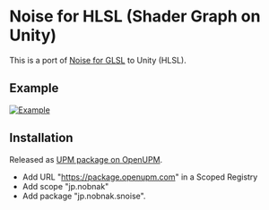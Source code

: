 # Noise for HLSL (Shader Graph on Unity)

This is a port of [Noise for GLSL](https://github.com/stegu/webgl-noise/) to Unity (HLSL).

## Example
[![Example](http://img.youtube.com/vi/H1YNj7giQVI/mqdefault.jpg)](https://youtube.com/shorts/H1YNj7giQVI)

## Installation
Released as [UPM package on OpenUPM](https://openupm.com/packages/jp.nobnak.snoise/).
- Add URL "https://package.openupm.com" in a Scoped Registry
- Add scope "jp.nobnak"
- Add package "jp.nobnak.snoise".

